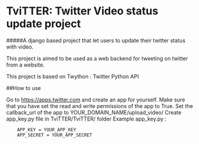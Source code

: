 
# TviTTER: Twitter Video status update project
#####A django based project that let users to update their twitter status with video.

This project is aimed to be used as a web backend for tweeting on twitter from a website.

This project is based on Twython : Twitter Python API

 
##How to use

Go to https://apps.twitter.com and create an app for yourself. 
Make sure that you have set the read and write permissions of the app to True.
Set the callback_url of the app to YOUR_DOMAIN_NAME/upload_video/
Create app_key.py file in TviTTER/TviTTER/ folder 
   Example app_key.py : 
   ```
       APP_KEY = YOUR_APP_KEY
       APP_SECRET = YOUR_APP_SECRET

   ```






